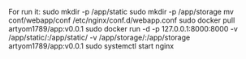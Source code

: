For run it:
sudo mkdir -p /app/static
sudo mkdir -p /app/storage
mv conf/webapp/conf /etc/nginx/conf.d/webapp.conf
sudo docker pull artyom1789/app:v0.0.1 
sudo docker run -d -p 127.0.0.1:8000:8000 -v /app/static/:/app/static/ -v /app/storage/:/app/storage artyom1789/app:v0.0.1 
sudo systemctl start nginx

